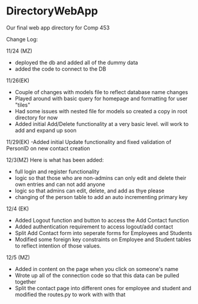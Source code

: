# DirectoryWebApp
Our final web app directory for Comp 453

Change Log: 

11/24 (MZ) 
 - deployed the db and added all of the dummy data
 - added the code to connect to the DB

11/26(EK)
 - Couple of changes with models file to reflect database name changes
 - Played around with basic query for homepage and formatting for user "tiles"
 - Had some issues with nested file for models so created a copy in root directory for now 
 - Added initial Add/Delete functionality at a very basic level. will work to add and expand up soon
 
 11/29(EK)
  -Added initial Update functionality and fixed validation of PersonID on new contact creation

12/3(MZ)
Here is what has been added: 
- full login and register functionality
- logic so that those who are non-admins can only edit and delete their own entries and can not add anyone
- logic so that admins can edit, delete, and add as thye please
- changing of the person table to add an auto incrementing primary key

12/4 (EK)
- Added Logout function and button to access the Add Contact function
- Added authentication requirement to access logout/add contact
- Split Add Contact form into seperate forms for Employees and Students
- Modified some foreign key constraints on Employee and Student tables to reflect intention of those values. 

12/5 (MZ)
- Added in content on the page when you click on someone's name
- Wrote up all of the connection code so that this data can be pulled together
- Split the contact page into different ones for employee and student and modified the routes.py to work with with that